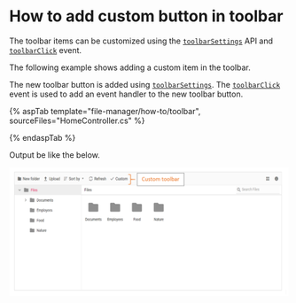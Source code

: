 # How to add custom button in toolbar

The toolbar items can be customized using the [`toolbarSettings`](https://help.syncfusion.com/cr/aspnetcore-js2/Syncfusion.EJ2~Syncfusion.EJ2.FileManager.FileManager~ToolbarSettings.html) API and [`toolbarClick`](https://help.syncfusion.com/cr/aspnetcore-js2/Syncfusion.EJ2~Syncfusion.EJ2.FileManager.FileManager~ToolbarClick.html) event.

The following example shows adding a custom item in the toolbar.

The new toolbar button is added using [`toolbarSettings`](https://help.syncfusion.com/cr/aspnetcore-js2/Syncfusion.EJ2~Syncfusion.EJ2.FileManager.FileManager~ToolbarSettings.html). The [`toolbarClick`](https://help.syncfusion.com/cr/aspnetcore-js2/Syncfusion.EJ2~Syncfusion.EJ2.FileManager.FileManager~ToolbarClick.html) event is used to add an event handler to the new toolbar button.

{% aspTab template="file-manager/how-to/toolbar", sourceFiles="HomeController.cs" %}

{% endaspTab %}

Output be like the below.

![FileManager getting started](../images/custom_toolbar.png)